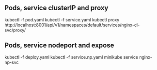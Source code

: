 ## Pods, service clusterIP and proxy ##
kubectl -f pod.yaml
kubectl -f service.yaml
kubectl proxy
http://localhost:8001/api/v1/namespaces/default/services/nginx-cl-svc/proxy/

## Pods, service nodeport and expose ##
kubectl -f deploy.yaml
kubectl -f service.np.yaml
minikube service nginx-np-svc

